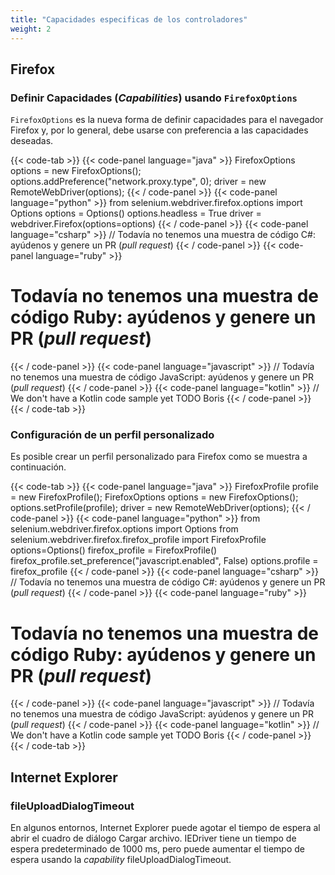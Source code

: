 ```yaml
---
title: "Capacidades especificas de los controladores"
weight: 2
---
```



## Firefox

### Definir Capacidades (_Capabilities_) usando `FirefoxOptions`

`FirefoxOptions` es la nueva forma de definir capacidades para el navegador Firefox y, por lo general, debe usarse con preferencia a las capacidades deseadas.

{{< code-tab >}}
  {{< code-panel language="java" >}}
FirefoxOptions options = new FirefoxOptions();
options.addPreference("network.proxy.type", 0);
driver = new RemoteWebDriver(options);
  {{< / code-panel >}}
  {{< code-panel language="python" >}}
from selenium.webdriver.firefox.options import Options
options = Options()
options.headless = True
driver = webdriver.Firefox(options=options)
  {{< / code-panel >}}
  {{< code-panel language="csharp" >}}
// Todavía no tenemos una muestra de código C#: ayúdenos y genere un PR (_pull request_)
  {{< / code-panel >}}
  {{< code-panel language="ruby" >}}
# Todavía no tenemos una muestra de código Ruby: ayúdenos y genere un PR (_pull request_)
  {{< / code-panel >}}
  {{< code-panel language="javascript" >}}
// Todavía no tenemos una muestra de código JavaScript: ayúdenos y genere un PR (_pull request_)
  {{< / code-panel >}}
  {{< code-panel language="kotlin" >}}
// We don't have a Kotlin code sample yet TODO Boris
  {{< / code-panel >}}
{{< / code-tab >}}


### Configuración de un perfil personalizado

Es posible crear un perfil personalizado para Firefox como se muestra a continuación.

{{< code-tab >}}
  {{< code-panel language="java" >}}
FirefoxProfile profile = new FirefoxProfile();
FirefoxOptions options = new FirefoxOptions();
options.setProfile(profile);
driver = new RemoteWebDriver(options);
  {{< / code-panel >}}
  {{< code-panel language="python" >}}
from selenium.webdriver.firefox.options import Options
from selenium.webdriver.firefox.firefox_profile import FirefoxProfile
options=Options()
firefox_profile = FirefoxProfile()
firefox_profile.set_preference("javascript.enabled", False)
options.profile = firefox_profile
  {{< / code-panel >}}
  {{< code-panel language="csharp" >}}
// Todavía no tenemos una muestra de código C#: ayúdenos y genere un PR (_pull request_)
  {{< / code-panel >}}
  {{< code-panel language="ruby" >}}
# Todavía no tenemos una muestra de código Ruby: ayúdenos y genere un PR (_pull request_)
  {{< / code-panel >}}
  {{< code-panel language="javascript" >}}
// Todavía no tenemos una muestra de código JavaScript: ayúdenos y genere un PR (_pull request_)
  {{< / code-panel >}}
  {{< code-panel language="kotlin" >}}
// We don't have a Kotlin code sample yet TODO Boris
  {{< / code-panel >}}
{{< / code-tab >}}


## Internet Explorer

### fileUploadDialogTimeout

En algunos entornos, Internet Explorer puede agotar el tiempo de espera al abrir el cuadro de diálogo Cargar archivo. IEDriver tiene un tiempo de espera predeterminado de 1000 ms, pero puede aumentar el tiempo de espera usando la _capability_ fileUploadDialogTimeout.

